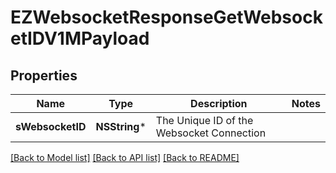 # EZWebsocketResponseGetWebsocketIDV1MPayload

## Properties
Name | Type | Description | Notes
------------ | ------------- | ------------- | -------------
**sWebsocketID** | **NSString*** | The Unique ID of the Websocket Connection | 

[[Back to Model list]](../README.md#documentation-for-models) [[Back to API list]](../README.md#documentation-for-api-endpoints) [[Back to README]](../README.md)


